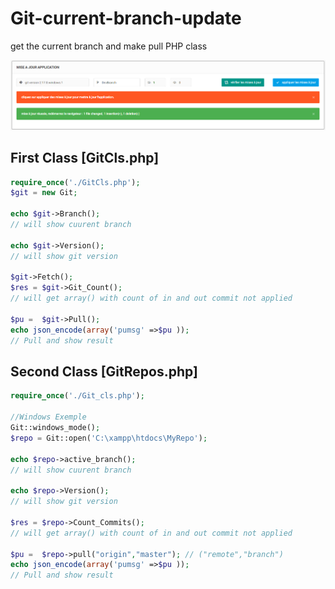 # Git-current-branch-update
get the current branch and make pull PHP class

![Screenshot](screenshot.PNG)

## First Class [GitCls.php]
```php
require_once('./GitCls.php');
$git = new Git;

echo $git->Branch();
// will show cuurent branch

echo $git->Version();
// will show git version

$git->Fetch();
$res = $git->Git_Count();
// will get array() with count of in and out commit not applied

$pu =  $git->Pull();
echo json_encode(array('pumsg' =>$pu ));
// Pull and show result
```
## Second Class [GitRepos.php]
```php
require_once('./Git_cls.php');

//Windows Exemple
Git::windows_mode();
$repo = Git::open('C:\xampp\htdocs\MyRepo');

echo $repo->active_branch();
// will show cuurent branch

echo $repo->Version();
// will show git version

$res = $repo->Count_Commits();
// will get array() with count of in and out commit not applied

$pu =  $repo->pull("origin","master"); // ("remote","branch")
echo json_encode(array('pumsg' =>$pu ));
// Pull and show result
```
